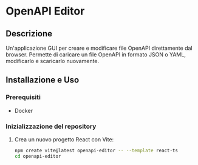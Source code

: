 # OpenAPI Editor

## Descrizione
Un'applicazione GUI per creare e modificare file OpenAPI direttamente dal browser. Permette di caricare un file OpenAPI in formato JSON o YAML, modificarlo e scaricarlo nuovamente.

## Installazione e Uso
### Prerequisiti
- Docker

### Inizializzazione del repository
1. Crea un nuovo progetto React con Vite:
   ```sh
   npm create vite@latest openapi-editor -- --template react-ts
   cd openapi-editor